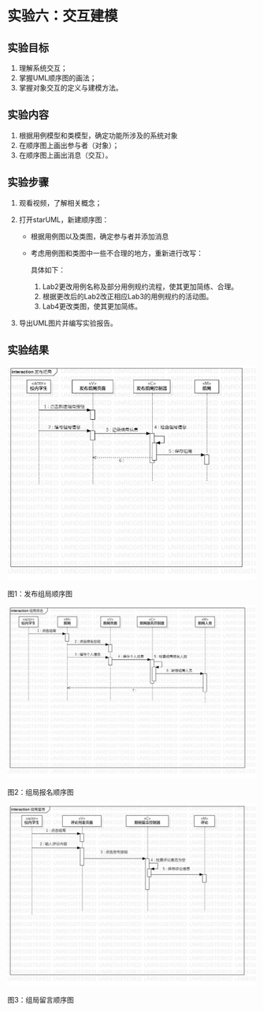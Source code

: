 # 实验六：交互建模

## 实验目标

1. 理解系统交互；
2. 掌握UML顺序图的画法；
3. 掌握对象交互的定义与建模方法。

## 实验内容

1. 根据用例模型和类模型，确定功能所涉及的系统对象
2. 在顺序图上画出参与者（对象）；
3. 在顺序图上画出消息（交互）。

## 实验步骤

1. 观看视频，了解相关概念；
2. 打开starUML，新建顺序图：
   * 根据用例图以及类图，确定参与者并添加消息
   
   * 考虑用例图和类图中一些不合理的地方，重新进行改写：
   
     具体如下：
   
     1. Lab2更改用例名称及部分用例规约流程，使其更加简练、合理。
     2. 根据更改后的Lab2改正相应Lab3的用例规约的活动图。
     3. Lab4更改类图，使其更加简练。
   
3. 导出UML图片并编写实验报告。

## 实验结果

![](./Lab6_SequenceDiagram1.jpg)

图1：发布组局顺序图

![](./Lab6_SequenceDiagram2.jpg)

图2：组局报名顺序图

![](./Lab6_SequenceDiagram3.jpg)

图3：组局留言顺序图